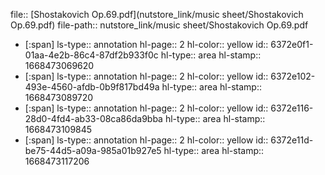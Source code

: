 file:: [Shostakovich Op.69.pdf](nutstore_link/music sheet/Shostakovich Op.69.pdf)
file-path:: nutstore_link/music sheet/Shostakovich Op.69.pdf

- [:span]
  ls-type:: annotation
  hl-page:: 2
  hl-color:: yellow
  id:: 6372e0f1-01aa-4e2b-86c4-87df2b933f0c
  hl-type:: area
  hl-stamp:: 1668473069620
- [:span]
  ls-type:: annotation
  hl-page:: 2
  hl-color:: yellow
  id:: 6372e102-493e-4560-afdb-0b9f817bd49a
  hl-type:: area
  hl-stamp:: 1668473089720
- [:span]
  ls-type:: annotation
  hl-page:: 2
  hl-color:: yellow
  id:: 6372e116-28d0-4fd4-ab33-08ca86da9bba
  hl-type:: area
  hl-stamp:: 1668473109845
- [:span]
  ls-type:: annotation
  hl-page:: 2
  hl-color:: yellow
  id:: 6372e11d-be75-44d5-a09a-985a01b927e5
  hl-type:: area
  hl-stamp:: 1668473117206